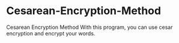 # Cesarean-Encryption-Method
Cesarean Encryption Method
With this program, you can use cesar encryption and encrypt your words.
